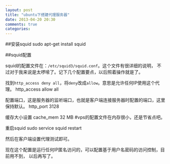 ```yaml
---
layout: post
title: "ubuntu下搭建代理服务器"
date: 2013-04-20 20:30
comments: true
categories: 
---
```


##安装squid
	sudo apt-get install squid

##squid配置

squid的配置文件在：`/etc/squid3/squid.conf`。这个文件有很详细的说明，
不过对于我来说是太啰嗦了。记下几个配置要点，以后照着操作就是了。

找到`http_access deny all`，将`deny`改成`allow`。意思是允许任何IP使用这个代理。
	http_access allow all


配置端口，这是服务器的监听端口，也就是客户端连接服务器时配置的端口，这里保持默认。
	http_port 3128

缓存大小设置
	cache\_mem 32 MB #vps的配置文件在内存很小，还是节省点吧。

重启squid
	sudo service squid restart

然后在客户端设置代理测试即可。

现在这个配置是运行任何IP匿名访问的，可以配置基于用户名密码的访问控制，目前用不到，
以后再写了。
